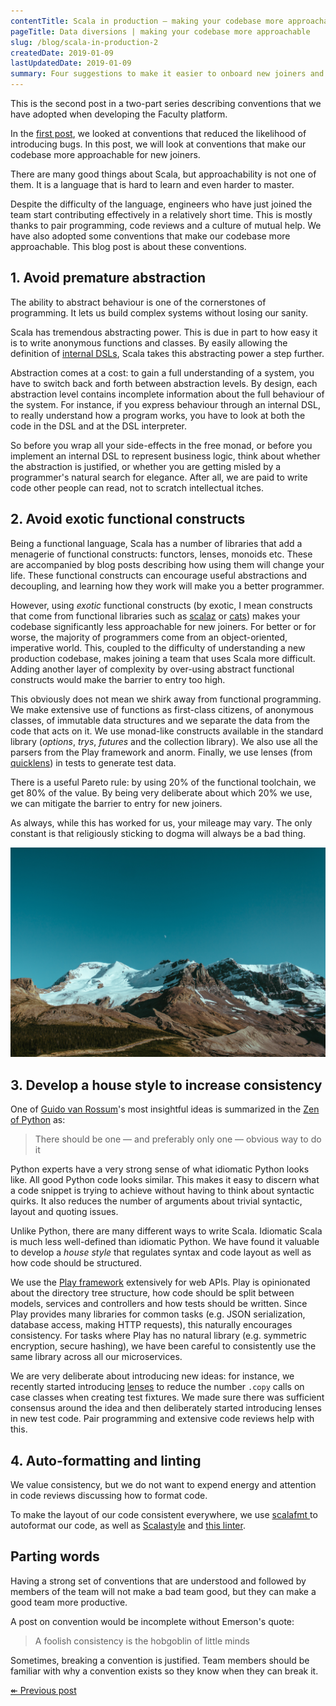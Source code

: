 ```yaml
---
contentTitle: Scala in production — making your codebase more approachable
pageTitle: Data diversions | making your codebase more approachable
slug: /blog/scala-in-production-2
createdDate: 2019-01-09
lastUpdatedDate: 2019-01-09
summary: Four suggestions to make it easier to onboard new joiners and facilitate knowledge transfer on a Scala codebase.
---
```


This is the second post in a two-part series describing conventions that we have adopted when developing the Faculty platform.

In the [first post](/blog/scala-in-production), we looked at conventions that reduced the likelihood of introducing bugs. In this post, we will look at conventions that make our codebase more approachable for new joiners.

There are many good things about Scala, but approachability is not one of them. It is a language that is hard to learn and even harder to master. 

Despite the difficulty of the language, engineers who have just joined the team start contributing effectively in a relatively short time. This is mostly thanks to pair programming, code reviews and a culture of mutual help. We have also adopted some conventions that make our codebase more approachable. This blog post is about these conventions.

## 1. Avoid premature abstraction

The ability to abstract behaviour is one of the cornerstones of programming. It lets us build complex systems without losing our sanity.

Scala has tremendous abstracting power. This is due in part to how easy it is to write anonymous functions and classes. By easily allowing the definition of [internal DSLs](http://debasishg.blogspot.com/2008/05/designing-internal-dsls-in-scala.html), Scala takes this abstracting power a step further.

Abstraction comes at a cost: to gain a full understanding of a system, you have to switch back and forth between abstraction levels. By design, each abstraction level contains incomplete information about the full behaviour of the system. For instance, if you express behaviour through an internal DSL, to really understand how a program works, you have to look at both the code in the DSL and at the DSL interpreter.

So before you wrap all your side-effects in the free monad, or before you implement an internal DSL to represent business logic, think about whether the abstraction is justified, or whether you are getting misled by a programmer's natural search for elegance. After all, we are paid to write code other people can read, not to scratch intellectual itches.

## 2. Avoid exotic functional constructs

Being a functional language, Scala has a number of libraries that add a menagerie of functional constructs: functors, lenses, monoids etc. These are accompanied by blog posts describing how using them will change your life. These functional constructs can encourage useful abstractions and decoupling, and learning how they work will make you a better programmer.

However, using *exotic* functional constructs (by exotic, I mean constructs that come from functional libraries such as [scalaz](https://github.com/scalaz/scalaz) or [cats](https://typelevel.org/cats/)) makes your codebase significantly less approachable for new joiners. For better or for worse, the majority of programmers come from an object-oriented, imperative world. This, coupled to the difficulty of understanding a new production codebase, makes joining a team that uses Scala more difficult. Adding another layer of complexity by over-using abstract functional constructs would make the barrier to entry too high.

This obviously does not mean we shirk away from functional programming. We make extensive use of functions as first-class citizens, of anonymous classes, of immutable data structures and we separate the data from the code that acts on it. We use monad-like constructs available in the standard library (*options*, *trys*, *futures* and the collection library). We also use all the parsers from the Play framework and anorm. Finally, we use lenses (from  [quicklens](https://github.com/adamw/quicklens)) in tests to generate test data.

There is a useful Pareto rule: by using 20% of the functional toolchain, we get 80% of the value. By being very deliberate about which 20% we use, we can mitigate the barrier to entry for new joiners.

As always, while this has worked for us, your mileage may vary. The only constant is that religiously sticking to dogma will always be a bad thing.

![](./images/scala-in-production-2.jpg)

## 3. Develop a house style to increase consistency

One of [Guido van Rossum](https://en.wikipedia.org/wiki/Guido_van_Rossum)'s most insightful ideas is summarized in the [Zen of Python](https://en.wikipedia.org/wiki/Zen_of_Python) as:

> There should be one — and preferably only one — obvious way to do it

Python experts have a very strong sense of what idiomatic Python looks like. All good Python code looks similar. This makes it easy to discern what a code snippet is trying to achieve without having to think about syntactic quirks. It also reduces the number of arguments about trivial syntactic, layout and quoting issues.

Unlike Python, there are many different ways to write Scala. Idiomatic Scala is much less well-defined than idiomatic Python. We have found it valuable to develop a *house style* that regulates syntax and code layout as well as how code should be structured.

We use the [Play framework](https://www.playframework.com) extensively for web APIs. Play is opinionated about the directory tree structure, how code should be split between models, services and controllers and how tests should be written. Since Play provides many libraries for common tasks (e.g. JSON serialization, database access, making HTTP requests), this naturally encourages consistency. For tasks where Play has no natural library (e.g. symmetric encryption, secure hashing), we have been careful to consistently use the same library across all our microservices.

We are very deliberate about introducing new ideas: for instance, we recently started introducing [lenses](https://github.com/adamw/quicklens) to reduce the number `.copy` calls on case classes when creating test fixtures. We made sure there was sufficient consensus around the idea and then deliberately started introducing lenses in new test code. Pair programming and extensive code reviews help with this.

## 4. Auto-formatting and linting

We value consistency, but we do not want to expend energy and attention in code reviews discussing how to format code.

To make the layout of our code consistent everywhere, we use [scalafmt ](https://scalameta.org/scalafmt/) to autoformat our code, as well as [Scalastyle](http://www.scalastyle.org) and [this linter](https://github.com/HairyFotr/linter).

## Parting words

Having a strong set of conventions that are understood and followed by members of the team will not make a bad team good, but they can make a good team more productive.

A post on convention would be incomplete without Emerson's quote:

> A foolish consistency is the hobgoblin of little minds

Sometimes, breaking a convention is justified. Team members should be familiar with why a convention exists so they know when they can break it.

[&#8606; Previous post](/blog/scala-in-production)